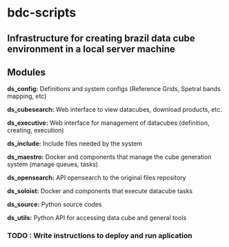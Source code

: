 # bdc-scripts

## Infrastructure for creating brazil data cube environment in a local server machine

## Modules


**ds_config:** Definitions and system configs (Reference Grids, Spetral bands mapping, etc)

**ds_cubesearch:** Web interface to view datacubes, download products, etc.

**ds_executive:** Web interface for management of datacubes (definition, creating, execution)

**ds_include:** Include files needed by the system

**ds_maestro:** Docker and components that manage the cube generation system (manage queues, tasks)

**ds_opensearch:** API opensearch to the original files repository

**ds_soloist:** Docker and components that execute datacube tasks

**ds_source:** Python source codes 

**ds_utils:** Python API for accessing data cube and general tools





### TODO : Write instructions to deploy and run aplication

